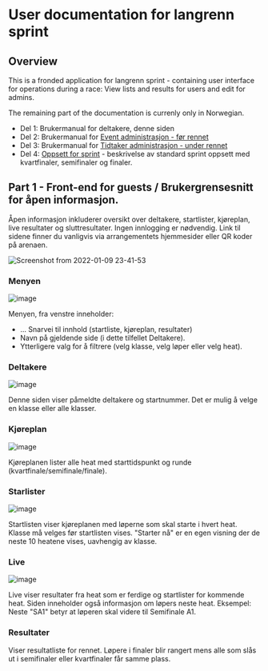 # User documentation for langrenn sprint

## Overview
This is a fronded application for langrenn sprint - containing user interface for operations during a race: View lists and results for users and edit for admins.

The remaining part of the documentation is currenly only in Norwegian.

- Del 1: Brukermanual for deltakere, denne siden
- Del 2: Brukermanual for [Event administrasjon - før rennet](before_race/)
- Del 3: Brukermanual for [Tidtaker administrasjon - under rennet](during_race.md)
- Del 4: [Oppsett for sprint](race_config.md) - beskrivelse av standard sprint oppsett med kvartfinaler, semifinaler og finaler.

## Part 1 - Front-end for guests / Brukergrensesnitt for åpen informasjon.
Åpen informasjon inkluderer oversikt over deltakere, startlister, kjøreplan, live resultater og sluttresultater. Ingen innlogging er nødvendig. Link til sidene finner du vanligvis via arrangementets hjemmesider eller QR koder på arenaen.

![Screenshot from 2022-01-09 23-41-53](https://user-images.githubusercontent.com/56455987/148704143-08889986-a7cd-4a51-bc4d-27d74ddc6414.png)

### Menyen
![image](https://user-images.githubusercontent.com/56455987/150684640-9da7d4a8-9f81-426f-9e03-52798e0dd6a6.png)

Menyen, fra venstre inneholder: 
- ... Snarvei til innhold (startliste, kjøreplan, resultater)
- Navn på gjeldende side (i dette tilfellet Deltakere).
- Ytterligere valg for å filtrere (velg klasse, velg løper eller velg heat).

### Deltakere
![image](https://user-images.githubusercontent.com/56455987/150684546-641d61c8-b9da-4784-b93a-e697b9fc67d2.png)

Denne siden viser påmeldte deltakere og startnummer. Det er mulig å velge en klasse eller alle klasser.

### Kjøreplan
![image](https://user-images.githubusercontent.com/56455987/150684789-f4958605-64ed-441c-8df0-7797fece0ed2.png)

Kjøreplanen lister alle heat med starttidspunkt og runde (kvartfinale/semifinale/finale).

### Starlister
![image](https://user-images.githubusercontent.com/56455987/150684902-befe3983-48a7-4645-b9c7-6696db1025a8.png)

Startlisten viser kjøreplanen med løperne som skal starte i hvert heat. Klasse må velges før startlisten vises.
"Starter nå" er en egen visning der de neste 10 heatene vises, uavhengig av klasse.

### Live
![image](https://user-images.githubusercontent.com/56455987/150685113-82426387-f0d3-4a9a-aa87-bf4b2459f4be.png)

Live viser resultater fra heat som er ferdige og startlister for kommende heat. Siden inneholder også informasjon om løpers neste heat. Eksempel: Neste "SA1" betyr at løperen skal videre til Semifinale A1.

### Resultater

Viser resultatliste for rennet. Løpere i finaler blir rangert mens alle som slås ut i semifinaler eller kvartfinaler får samme plass. 

